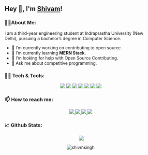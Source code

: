 ## Hey 👋, I'm [Shivam](https://shivmsingh.netlify.app/)!

### 🙋‍♂️About Me:

I am a third-year engineering student at Indraprastha University (New Delhi), pursuing a bachelor’s degree in Computer Science.
- 🔭 I’m currently working on contributing to open source.
- 🌱 I’m currently learning **MERN Stack**.
- 🤔 I’m looking for help with Open Source Contributing.
- 💬 Ask me about competitive programming.

### 👨‍💻 Tech & Tools:

<p align="center">
  <img src="https://img.icons8.com/color/48/000000/c-plus-plus-logo.png"/>
  <img src="https://img.icons8.com/color/48/000000/c-programming.png"/>
  <img src="https://img.icons8.com/color/48/000000/nodejs.png"/>
  <img src="https://img.icons8.com/color/48/000000/react-native.png"/>
  <img src="https://img.icons8.com/color/48/000000/javascript--v1.png"/>
  <img src="https://img.icons8.com/color/48/000000/python--v1.png"/>
  <img src="https://img.icons8.com/color/48/000000/linux.png"/>
</p>

### 📫 How to reach me:

<p align="center">
  <a href="https://shivmsingh.netlify.app/">
    <img src="https://img.icons8.com/color/48/000000/attach.png"/>
  </a>
  <a href="https://www.linkedin.com/in/shivmsingh/">
    <img src="https://img.icons8.com/fluency/48/000000/linkedin.png"/>
  </a>
  <a href="mailto:shivmsingh02@gmail.com">
    <img src="https://img.icons8.com/color/48/000000/apple-mail.png"/>
  </a>
   <a href="https://drive.google.com/file/d/1iwIL5K1pJw8AdfvFL8Enl7L2WU0nBtjl/view?usp=sharing">
    <img src="https://img.icons8.com/color/50/000000/resume.png"/>
  </a>
</p>

### 📈 Github Stats:

<p align ="center">&nbsp;<img align="center" src="https://github-readme-stats.vercel.app/api?username=shivmsingh&show_icons=true&count_private=true&theme=dracula" />
 <p align ="center"><img align="center" src="https://github-readme-streak-stats.herokuapp.com/?user=shivmsingh&theme=dark" alt="shivmsingh" /></p>
